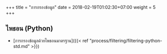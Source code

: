+++
title = "การกรองข้อมูล"
date =  2018-02-19T01:02:30+07:00
weight = 5
+++

## ไพธอน (Python)
* [การกรองข้อมูลด้วยไพธอนมาตรฐาน]({{< ref "process/filtering/filtering-python-std.md" >}})
